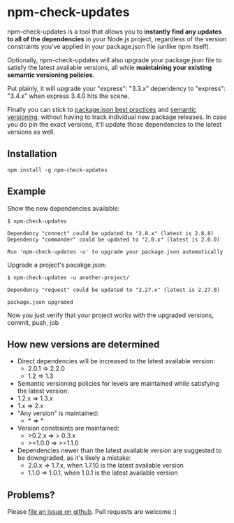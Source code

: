 npm-check-updates
=================

npm-check-updates is a tool that allows you to **instantly find any updates to all of the dependencies** in your Node.js project, regardless of the version constraints you've applied in your package.json file (unlike npm itself).

Optionally, npm-check-updates will also upgrade your package.json file to satisfy the latest available versions, all while **maintaining your existing semantic versioning policies**.

Put plainly, it will upgrade your "express": "3.3.x" dependency to "express": "3.4.x" when express 3.4.0 hits the scene.

Finally you can stick to [package.json best practices](http://blog.nodejitsu.com/package-dependencies-done-right) and [semantic versioning](http://semver.org/), without having to track individual new package releases. In case you do pin the exact versions, it'll update those dependencies to the latest versions as well.

Installation
--------------

```
npm install -g npm-check-updates
```

Example
--------------

Show the new dependencies available:
```
$ npm-check-updates

Dependency "connect" could be updated to "2.8.x" (latest is 2.8.8)
Dependency "commander" could be updated to "2.0.x" (latest is 2.0.0)

Run 'npm-check-updates -u' to upgrade your package.json automatically

```

Upgrade a project's pacakge.json:
```
$ npm-check-updates -u another-project/

Dependency "request" could be updated to "2.27.x" (latest is 2.27.0)

package.json upgraded

```

Now you just verify that your project works with the upgraded versions, commit, push, job 

How new versions are determined
--------------

- Direct dependencies will be increased to the latest available version:
  - 2.0.1 => 2.2.0
  - 1.2 => 1.3
-  Semantic versioning policies for levels are maintained while satisfying the latest version:
  - 1.2.x => 1.3.x
  - 1.x => 2.x
- "Any version" is maintained:
  - \* => \*
- Version constraints are maintained:
  - \>0.2.x => \> 0.3.x
  - \>=1.0.0 => >=1.1.0
- Dependencies newer than the latest available version are suggested to be downgraded, as it's likely a mistake:
  - 2.0.x => 1.7.x, when 1.7.10 is the latest available version
  - 1.1.0 => 1.0.1, when 1.0.1 is the latest available version

Problems?
--------------

Please [file an issue on github](https://github.com/tjunnone/npm-check-updates/issues). Pull requests are welcome :)
